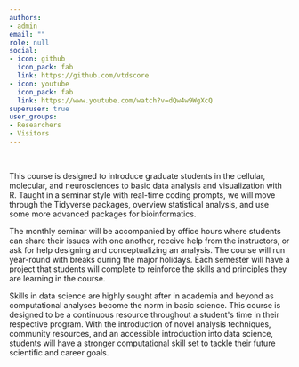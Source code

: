 ```yaml
---
authors:
- admin
email: ""
role: null
social:
- icon: github
  icon_pack: fab
  link: https://github.com/vtdscore
- icon: youtube
  icon_pack: fab
  link: https://www.youtube.com/watch?v=dQw4w9WgXcQ
superuser: true
user_groups:
- Researchers
- Visitors
---
```


<br>

This course is designed to introduce graduate students in the cellular, molecular, and neurosciences to basic data analysis and visualization with R. Taught in a seminar style with real-time coding prompts, we will move through the Tidyverse packages, overview statistical analysis, and use some more advanced packages for bioinformatics.

The monthly seminar will be accompanied by office hours where students can share their issues with one another, receive help from the instructors, or ask for help designing and conceptualizing an analysis. The course will run year-round with breaks during the major holidays. Each semester will have a project that students will complete to reinforce the skills and principles they are learning in the course.

Skills in data science are highly sought after in academia and beyond as computational analyses become the norm in basic science. This course is designed to be a continuous resource throughout a student's time in their respective program. With the introduction of novel analysis techniques, community resources, and an accessible introduction into data science, students will have a stronger computational skill set to tackle their future scientific and career goals.